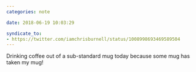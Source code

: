 ```yaml
---
categories: note

date: 2018-06-19 10:03:29

syndicate_to:
- https://twitter.com/iamchrisburnell/status/1008998693469589504
---
```


Drinking coffee out of a sub-standard mug today because some mug has taken my mug!

